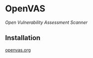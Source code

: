 # OpenVAS



*Open Vulnerability Assessment Scanner*

## Installation
[openvas.org](https://openvas.org)

